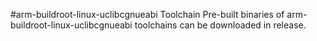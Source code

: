 #arm-buildroot-linux-uclibcgnueabi Toolchain
	Pre-built binaries of arm-buildroot-linux-uclibcgnueabi toolchains can be downloaded in release. 
